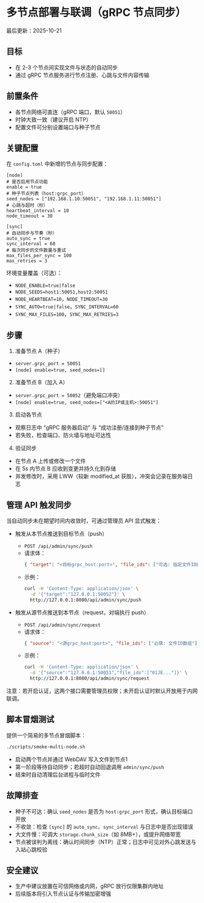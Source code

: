 # 多节点部署与联调（gRPC 节点同步）

最后更新：2025-10-21

## 目标
- 在 2-3 个节点间实现文件与状态的自动同步
- 通过 gRPC 节点服务进行节点注册、心跳与文件内容传输

## 前置条件
- 各节点网络可直连（gRPC 端口，默认 `50051`）
- 时钟大致一致（建议开启 NTP）
- 配置文件可分别设置端口与种子节点

## 关键配置

在 `config.toml` 中新增的节点与同步配置：

```
[node]
# 是否启用节点功能
enable = true
# 种子节点列表（host:grpc_port）
seed_nodes = ["192.168.1.10:50051", "192.168.1.11:50051"]
# 心跳与超时（秒）
heartbeat_interval = 10
node_timeout = 30

[sync]
# 自动同步与节奏（秒）
auto_sync = true
sync_interval = 60
# 每次同步的文件数量与重试
max_files_per_sync = 100
max_retries = 3
```

环境变量覆盖（可选）：
- `NODE_ENABLE=true|false`
- `NODE_SEEDS=host1:50051,host2:50051`
- `NODE_HEARTBEAT=10`，`NODE_TIMEOUT=30`
- `SYNC_AUTO=true|false`，`SYNC_INTERVAL=60`
- `SYNC_MAX_FILES=100`，`SYNC_MAX_RETRIES=3`

## 步骤

1) 准备节点 A（种子）
- `server.grpc_port = 50051`
- `[node] enable=true, seed_nodes=[]`

2) 准备节点 B（加入 A）
- `server.grpc_port = 50052`（避免端口冲突）
- `[node] enable=true, seed_nodes=["<A的IP或主机>:50051"]`

3) 启动各节点
- 观察日志中 “gRPC 服务器启动” 与 “成功注册/连接到种子节点”
- 若失败，检查端口、防火墙与地址可达性

4) 验证同步
- 在节点 A 上传或修改一个文件
- 在 5s 内节点 B 应收到变更并持久化到存储
- 并发修改时，采用 LWW（较新 modified_at 获胜），冲突会记录在服务端日志

## 管理 API 触发同步

当自动同步未在期望时间内收敛时，可通过管理员 API 显式触发：

- 触发从本节点推送到目标节点（push）
  - `POST /api/admin/sync/push`
  - 请求体：
    ```json
    { "target": "<目标grpc_host:port>", "file_ids": ["可选: 指定文件ID数组"] }
    ```
  - 示例：
    ```bash
    curl -H 'Content-Type: application/json' \
      -d '{"target":"127.0.0.1:50052"}' \
      http://127.0.0.1:8080/api/admin/sync/push
    ```

- 触发从源节点推送到本节点（request，对端执行 push）
  - `POST /api/admin/sync/request`
  - 请求体：
    ```json
    { "source": "<源grpc_host:port>", "file_ids": ["必填: 文件ID数组"] }
    ```
  - 示例：
    ```bash
    curl -H 'Content-Type: application/json' \
      -d '{"source":"127.0.0.1:50051","file_ids":["01JE..."]}' \
      http://127.0.0.1:8080/api/admin/sync/request
    ```

注意：若开启认证，这两个接口需要管理员权限；未开启认证时默认开放用于内网联调。

## 脚本冒烟测试

提供一个简易的多节点冒烟脚本：

```bash
./scripts/smoke-multi-node.sh
```

- 启动两个节点并通过 WebDAV 写入文件到节点1
- 第一阶段等待自动同步；若超时自动回退调用 `admin/sync/push`
- 结束时自动清理后台进程与临时文件

## 故障排查
- 种子不可达：确认 `seed_nodes` 是否为 `host:grpc_port` 形式，确认目标端口开放
- 不收敛：检查 `[sync]` 的 `auto_sync`、`sync_interval` 与日志中是否出现错误
- 大文件慢：可调大 `storage.chunk_size`（如 8MB+），或提升网络带宽
 - 节点被误判为离线：确认时间同步（NTP）正常；日志中可见对外心跳发送与入站心跳校验

## 安全建议
- 生产中建议放置在可信网络或内网，gRPC 放行仅限集群内地址
- 后续版本将引入节点认证与传输加密增强
